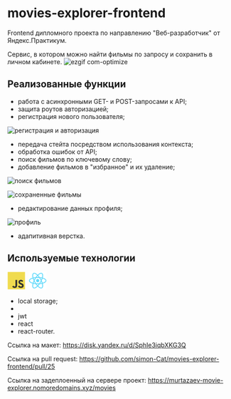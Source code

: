 # movies-explorer-frontend
Frontend дипломного проекта по направлению "Веб-разработчик" от Яндекс.Практикум.

Сервис, в котором можно найти фильмы по запросу и сохранить в личном кабинете.
![ezgif com-optimize](https://github.com/simon-Cat/movies-explorer-frontend/assets/110557132/4206d3cb-5ac6-4aed-b7b0-561a2a7773f8)

## Реализованные функции

- работа с асинхронными GET- и POST-запросами к API;
- защита роутов авторизацией;
- регистрация нового пользователя;
  
![регистрация и авторизация](https://github.com/simon-Cat/movies-explorer-frontend/assets/110557132/c74f5e94-2ad0-4626-9284-e80c61e47353)
- передача стейта посредством использования контекста;
- обработка ошибок от API;
- поиск фильмов по ключевому слову;
- добавление фильмов в "избранное" и их удаление;
  
![поиск фильмов](https://github.com/simon-Cat/movies-explorer-frontend/assets/110557132/edb9cad7-7552-48c0-aa40-fdd41f5bab10)

![сохраненные фильмы](https://github.com/simon-Cat/movies-explorer-frontend/assets/110557132/de8a4d14-9d6c-4e20-9149-323654d234ec)
- редактирование данных профиля;
  
![профиль](https://github.com/simon-Cat/movies-explorer-frontend/assets/110557132/a11bf3be-c7da-4026-b47e-42c9b36a9b9f)
- адапитивная верстка.

## Используемые технологии

<div>
  <img src="https://raw.githubusercontent.com/devicons/devicon/55609aa5bd817ff167afce0d965585c92040787a/icons/javascript/javascript-original.svg" title="Java" alt="Java" width="40" height="40"/>&nbsp;
  <img src="https://raw.githubusercontent.com/devicons/devicon/55609aa5bd817ff167afce0d965585c92040787a/icons/react/react-original.svg" title="Java" alt="Java" width="40" height="40"/>&nbsp;
</div>

- local storage;
- 
- jwt
- react
- react-router.




Ссылка на макет: https://disk.yandex.ru/d/SphIe3iqbXKG3Q

Ссылка на pull request: https://github.com/simon-Cat/movies-explorer-frontend/pull/25

Ссылка на задеплоенный на сервере проект: https://murtazaev-movie-explorer.nomoredomains.xyz/movies
